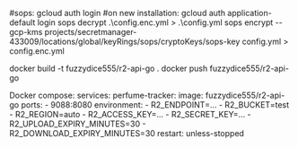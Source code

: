 #sops:
gcloud auth login
#on new installation: gcloud auth application-default login
sops decrypt .\config.enc.yml > .\config.yml
sops encrypt --gcp-kms projects/secretmanager-433009/locations/global/keyRings/sops/cryptoKeys/sops-key config.yml > config.enc.yml

docker build -t fuzzydice555/r2-api-go .
docker push fuzzydice555/r2-api-go


Docker compose:
services:
    perfume-tracker:
        image: fuzzydice555/r2-api-go
        ports:
          - 9088:8080
        environment:
          - R2_ENDPOINT=...
          - R2_BUCKET=test
          - R2_REGION=auto
          - R2_ACCESS_KEY=...
          - R2_SECRET_KEY=...
          - R2_UPLOAD_EXPIRY_MINUTES=30
          - R2_DOWNLOAD_EXPIRY_MINUTES=30
        restart: unless-stopped